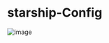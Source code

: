 # starship-Config

![image](https://github.com/CD-Z/starship-Config/assets/69157453/5b872194-ac99-4ce9-a4c1-806642d9be8b)
